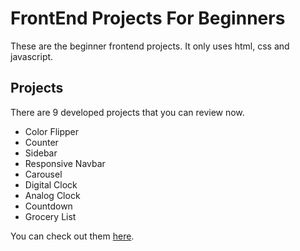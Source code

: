 # FrontEnd Projects For Beginners

These are the beginner frontend projects. 
It only uses html, css and javascript. 

## Projects

There are 9 developed projects that you can review now.
  - Color Flipper
  - Counter
  - Sidebar
  - Responsive Navbar
  - Carousel
  - Digital Clock
  - Analog Clock
  - Countdown
  - Grocery List

You can check out them [here](https://manish021124.github.io/js-dom-projects/).
